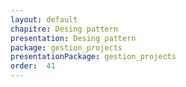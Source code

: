 ```yaml
---
layout: default
chapitre: Desing pattern
presentation: Desing pattern
package: gestion_projects
presentationPackage: gestion_projects
order:  41
---
```


